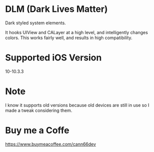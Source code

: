 # DLM (Dark Lives Matter)
  Dark styled system elements.

  It hooks UIView and CALayer at a high level, and intelligently changes colors. This works fairly well, and results in high    compatibility.

# Supported iOS Version
  10-10.3.3

# Note
  I know it supports old versions because old devices are still in use
  so I made a tweak considering them.

# Buy me a Coffe
  https://www.buymeacoffee.com/cann66dev
